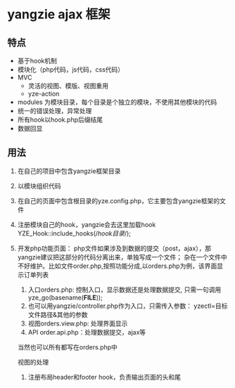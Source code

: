 # yangzie ajax 框架

## 特点

* 基于hook机制
* 模块化（php代码，js代码，css代码）
* MVC
    * 灵活的视图、模版、视图重用
    * yze-action
* modules 为模块目录，每个目录是个独立的模块，不使用其他模块的代码
* 统一的错误处理，异常处理
* 所有hook以hook.php后缀结尾
* 数据回显

## 用法

1. 在自己的项目中包含yangzie框架目录
2. 以模块组织代码
2. 在自己的页面中包含根目录的yze.config.php，它主要包含yangzie框架的文件
3. 注册模块自己的hook，yangzie会去这里加载hook
    YZE_Hook::include_hooks(/*hook目录*/);
4. 开发php功能页面：
    php文件如果涉及到数据的提交（post，ajax），那yangzie建议把这部分的代码分离出来，单独写成一个文件；
    杂在一个文件中不好维护。比如文件order.php,按照功能分成,以orders.php为例，该界面显示订单列表
    1. 入口orders.php: 控制入口，显示数据还是处理数据提交, 只需一句调用
        yze_go(basename(__FILE__));
    2. 也可以用yangzie/controller.php作为入口，只需传入参数：
        yzectl=目标文件路径&其他的参数
    2. 视图orders.view.php: 处理界面显示
    3. API order.api.php：处理数据提交，ajax等
    
    当然也可以所有都写在orders.php中
    
    视图的处理
    
    1. 注册布局header和footer hook，负责输出页面的头和尾
